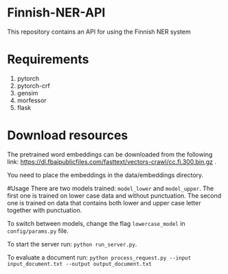 # Finnish-NER-API
This repository contains an API for using the Finnish NER system

# Requirements
1. pytorch
2. pytorch-crf
3. gensim
4. morfessor
5. flask

# Download resources
The pretrained word embeddings can be downloaded from the following link: https://dl.fbaipublicfiles.com/fasttext/vectors-crawl/cc.fi.300.bin.gz .

You need to place the embeddings in the data/embeddings directory.

#Usage
There are two models trained: `model_lower` and `model_upper`. The first one is trained on lower case data and without punctuation. 
The second one is trained on data that contains both lower and upper case letter together with punctuation.

To switch between models, change the flag `lowercase_model` in `config/params.py` file.

To start the server run: `python run_server.py`.

To evaluate a document run: `python process_request.py --input input_document.txt --output output_document.txt`
